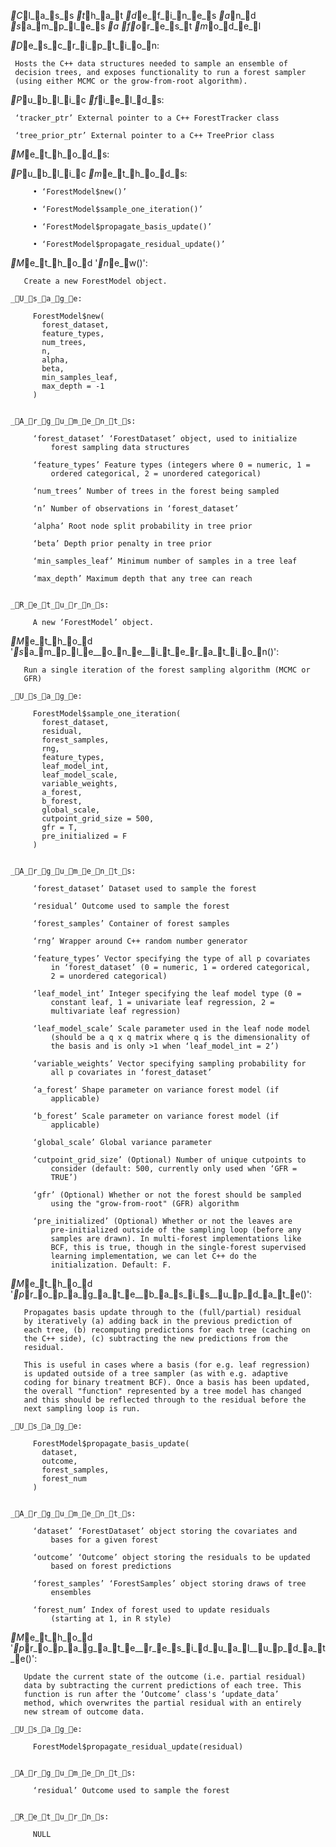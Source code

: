 _C_l_a_s_s _t_h_a_t _d_e_f_i_n_e_s _a_n_d _s_a_m_p_l_e_s _a _f_o_r_e_s_t _m_o_d_e_l

_D_e_s_c_r_i_p_t_i_o_n:

     Hosts the C++ data structures needed to sample an ensemble of
     decision trees, and exposes functionality to run a forest sampler
     (using either MCMC or the grow-from-root algorithm).

_P_u_b_l_i_c _f_i_e_l_d_s:

     ‘tracker_ptr’ External pointer to a C++ ForestTracker class

     ‘tree_prior_ptr’ External pointer to a C++ TreePrior class

_M_e_t_h_o_d_s:

  _P_u_b_l_i_c _m_e_t_h_o_d_s:

         • ‘ForestModel$new()’

         • ‘ForestModel$sample_one_iteration()’

         • ‘ForestModel$propagate_basis_update()’

         • ‘ForestModel$propagate_residual_update()’

  _M_e_t_h_o_d '_n_e_w()':

       Create a new ForestModel object.

    _U_s_a_g_e:

         ForestModel$new(
           forest_dataset,
           feature_types,
           num_trees,
           n,
           alpha,
           beta,
           min_samples_leaf,
           max_depth = -1
         )
         

    _A_r_g_u_m_e_n_t_s:

         ‘forest_dataset’ ‘ForestDataset’ object, used to initialize
             forest sampling data structures

         ‘feature_types’ Feature types (integers where 0 = numeric, 1 =
             ordered categorical, 2 = unordered categorical)

         ‘num_trees’ Number of trees in the forest being sampled

         ‘n’ Number of observations in ‘forest_dataset’

         ‘alpha’ Root node split probability in tree prior

         ‘beta’ Depth prior penalty in tree prior

         ‘min_samples_leaf’ Minimum number of samples in a tree leaf

         ‘max_depth’ Maximum depth that any tree can reach


    _R_e_t_u_r_n_s:

         A new ‘ForestModel’ object.


  _M_e_t_h_o_d '_s_a_m_p_l_e__o_n_e__i_t_e_r_a_t_i_o_n()':

       Run a single iteration of the forest sampling algorithm (MCMC or
       GFR)

    _U_s_a_g_e:

         ForestModel$sample_one_iteration(
           forest_dataset,
           residual,
           forest_samples,
           rng,
           feature_types,
           leaf_model_int,
           leaf_model_scale,
           variable_weights,
           a_forest,
           b_forest,
           global_scale,
           cutpoint_grid_size = 500,
           gfr = T,
           pre_initialized = F
         )
         

    _A_r_g_u_m_e_n_t_s:

         ‘forest_dataset’ Dataset used to sample the forest

         ‘residual’ Outcome used to sample the forest

         ‘forest_samples’ Container of forest samples

         ‘rng’ Wrapper around C++ random number generator

         ‘feature_types’ Vector specifying the type of all p covariates
             in ‘forest_dataset’ (0 = numeric, 1 = ordered categorical,
             2 = unordered categorical)

         ‘leaf_model_int’ Integer specifying the leaf model type (0 =
             constant leaf, 1 = univariate leaf regression, 2 =
             multivariate leaf regression)

         ‘leaf_model_scale’ Scale parameter used in the leaf node model
             (should be a q x q matrix where q is the dimensionality of
             the basis and is only >1 when ‘leaf_model_int = 2’)

         ‘variable_weights’ Vector specifying sampling probability for
             all p covariates in ‘forest_dataset’

         ‘a_forest’ Shape parameter on variance forest model (if
             applicable)

         ‘b_forest’ Scale parameter on variance forest model (if
             applicable)

         ‘global_scale’ Global variance parameter

         ‘cutpoint_grid_size’ (Optional) Number of unique cutpoints to
             consider (default: 500, currently only used when ‘GFR =
             TRUE’)

         ‘gfr’ (Optional) Whether or not the forest should be sampled
             using the "grow-from-root" (GFR) algorithm

         ‘pre_initialized’ (Optional) Whether or not the leaves are
             pre-initialized outside of the sampling loop (before any
             samples are drawn). In multi-forest implementations like
             BCF, this is true, though in the single-forest supervised
             learning implementation, we can let C++ do the
             initialization. Default: F.


  _M_e_t_h_o_d '_p_r_o_p_a_g_a_t_e__b_a_s_i_s__u_p_d_a_t_e()':

       Propagates basis update through to the (full/partial) residual
       by iteratively (a) adding back in the previous prediction of
       each tree, (b) recomputing predictions for each tree (caching on
       the C++ side), (c) subtracting the new predictions from the
       residual.

       This is useful in cases where a basis (for e.g. leaf regression)
       is updated outside of a tree sampler (as with e.g. adaptive
       coding for binary treatment BCF). Once a basis has been updated,
       the overall "function" represented by a tree model has changed
       and this should be reflected through to the residual before the
       next sampling loop is run.

    _U_s_a_g_e:

         ForestModel$propagate_basis_update(
           dataset,
           outcome,
           forest_samples,
           forest_num
         )
         

    _A_r_g_u_m_e_n_t_s:

         ‘dataset’ ‘ForestDataset’ object storing the covariates and
             bases for a given forest

         ‘outcome’ ‘Outcome’ object storing the residuals to be updated
             based on forest predictions

         ‘forest_samples’ ‘ForestSamples’ object storing draws of tree
             ensembles

         ‘forest_num’ Index of forest used to update residuals
             (starting at 1, in R style)


  _M_e_t_h_o_d '_p_r_o_p_a_g_a_t_e__r_e_s_i_d_u_a_l__u_p_d_a_t_e()':

       Update the current state of the outcome (i.e. partial residual)
       data by subtracting the current predictions of each tree. This
       function is run after the ‘Outcome’ class's ‘update_data’
       method, which overwrites the partial residual with an entirely
       new stream of outcome data.

    _U_s_a_g_e:

         ForestModel$propagate_residual_update(residual)
         

    _A_r_g_u_m_e_n_t_s:

         ‘residual’ Outcome used to sample the forest


    _R_e_t_u_r_n_s:

         NULL


